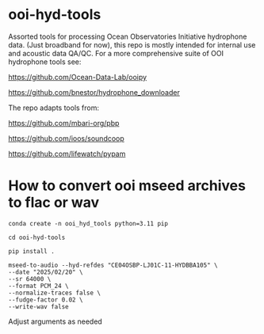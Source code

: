 # ooi-hyd-tools 

Assorted tools for processing Ocean Observatories Initiative hydrophone data. (Just broadband for now), this repo is mostly intended for internal use and acoustic data QA/QC. 
For a more comprehensive suite of OOI hydrophone tools see:

https://github.com/Ocean-Data-Lab/ooipy

https://github.com/bnestor/hydrophone_downloader

The repo adapts tools from: 

https://github.com/mbari-org/pbp

https://github.com/ioos/soundcoop

https://github.com/lifewatch/pypam

# How to convert ooi mseed archives to flac or wav
`conda create -n ooi_hyd_tools python=3.11 pip`

`cd ooi-hyd-tools`

`pip install .`

```
mseed-to-audio --hyd-refdes "CE04OSBP-LJ01C-11-HYDBBA105" \
--date "2025/02/20" \
--sr 64000 \
--format PCM_24 \
--normalize-traces false \
--fudge-factor 0.02 \
--write-wav false
```
Adjust arguments as needed
